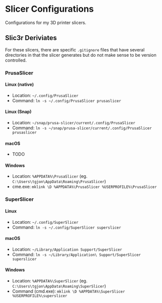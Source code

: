 # Slicer Configurations
Configurations for my 3D printer slicers.

## Slic3r Deriviates
For these slicers, there are specific `.gitignore` files that have several directories in that the slicer generates but do not make sense to be version controlled.

### PrusaSlicer

#### Linux (native)
 - Location: `~/.config/PrusaSlicer`
 - Command: `ln -s ~/.config/PrusaSlicer prusaslicer`

#### Linux (Snap)
 - Location: `~/snap/prusa-slicer/current/.config/PrusaSlicer`
 - Command: `ln -s ~/snap/prusa-slicer/current/.config/PrusaSlicer prusaslicer`
 
#### macOS
 - TODO

#### Windows
 - Location: `%APPDATA%\PrusaSlicer` (eg. `C:\Users\tgjon\AppData\Roaming\PrusaSlicer`)
 - cme.exe: `mklink \D %APPDATA%\PrusaSlicer %USERPROFILE%\PrusaSlicer`

### SuperSlicer

#### Linux
 - Location: `~/.config/SuperSlicer`
 - Command: `ln -s ~/.config/SuperSlicer superslicer`

#### macOS
 - Location: `~/Library/Application Support/SuperSlicer`
 - Command: `ln -s ~/Library/Application\ Support/SuperSlicer superslicer`

#### Windows
 - Location: `%APPDATA%\SuperSlicer` (eg. `C:\Users\tgjon\AppData\Roaming\SuperSlicer`)
 - Command (cmd.exe): `mklink \D %APPDATA%\SuperSlicer %USERPROFILE%\superslicer`
